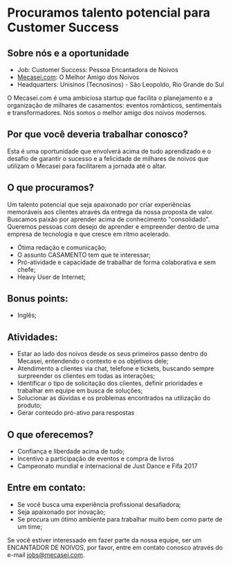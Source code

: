 # Procuramos talento potencial para Customer Success 

## Sobre nós e a oportunidade

- Job: Customer Success: Pessoa Encantadora de Noivos
- [Mecasei.com](https://mecasei.com): O Melhor Amigo dos Noivos
- Headquarters: Unisinos (Tecnosinos) - São Leopoldo, Rio Grande do Sul

O Mecasei.com é uma ambiciosa startup que facilita o planejamento e a organização de milhares de casamentos: eventos românticos, sentimentais e transformadores. Nós somos o melhor amigo dos noivos modernos.

## Por que você deveria trabalhar conosco?

Esta é uma oportunidade que envolverá acima de tudo aprendizado e o desafio de garantir o sucesso e a felicidade de milhares de noivos que utilizam o Mecasei para facilitarem a jornada até o altar.

## O que procuramos?
Um talento potencial que seja apaixonado por criar experiências memoráveis aos clientes através da entrega da nossa proposta de valor. Buscamos paixão por aprender acima de conhecimento "consolidado". Queremos pessoas com desejo de aprender e empreender dentro de uma empresa de tecnologia e que cresce em ritmo acelerado.
- Ótima redação e comunicação;
- O assunto CASAMENTO tem que te interessar;
- Pró-atividade e capacidade de trabalhar de forma colaborativa e sem chefe;
- Heavy User de Internet;

## Bonus points:
- Inglês;

## Atividades:
- Estar ao lado dos noivos desde os seus primeiros passo dentro do Mecasei, entendendo o contexto e os objetivos dele;
- Atendimento a clientes via chat, telefone e tickets, buscando sempre surpreender os clientes em todas as interações;
- Identificar o tipo de solicitação dos clientes, definir prioridades e trabalhar em equipe em busca de soluções;
- Solucionar as dúvidas e os problemas encontrados na utilização do produto;
- Gerar conteúdo pró-ativo para respostas 

## O que oferecemos?
- Confiança e liberdade acima de tudo;
- Incentivo a participação de eventos e compra de livros
- Campeonato mundial e internacional de Just Dance e Fifa 2017

## Entre em contato:
- Se você busca uma experiência profissional desafiadora;
- Seja apaixonado por inovação;
- Se procura um ótimo ambiente para trabalhar muito bem como parte de um time;

Se você estiver interessado em fazer parte da nossa equipe, ser um ENCANTADOR DE NOIVOS, por favor, entre em contato conosco através do e-mail jobs@mecasei.com. 
